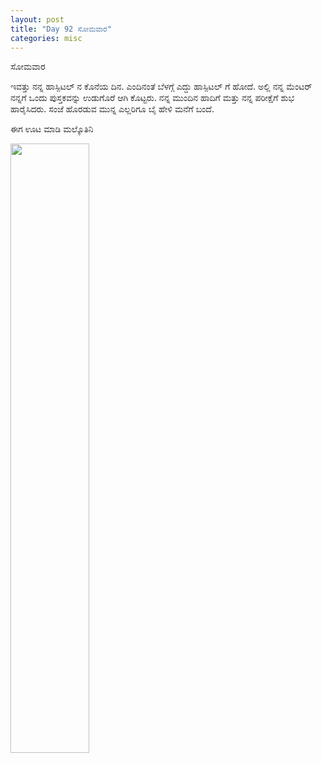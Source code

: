 ```yaml
---
layout: post
title: "Day 92 ಸೋಮವಾರ"
categories: misc
---
```


ಸೋಮವಾರ

ಇವತ್ತು ನನ್ನ ಹಾಸ್ಪಿಟಲ್ ನ ಕೊನೆಯ ದಿನ. ಎಂದಿನಂತೆ ಬೆಳಗ್ಗೆ ಎದ್ದು ಹಾಸ್ಪಿಟಲ್ ಗೆ ಹೋದೆ. ಅಲ್ಲಿ ನನ್ನ ಮೆಂಟರ್ ನನ್ನಗೆ ಒಂದು ಪುಸ್ತಕವನ್ನು ಉಡುಗೊರೆ ಆಗಿ ಕೊಟ್ಟರು. ನನ್ನ ಮುಂದಿನ ಹಾದಿಗೆ ಮತ್ತು ನನ್ನ ಪರೀಕ್ಷೆಗೆ ಶುಭ ಹಾರೈಸಿದರು.
ಸಂಜೆ ಹೊರಡುವ ಮುನ್ನ ಎಲ್ಲರಿಗೂ ಬೈ ಹೇಳಿ ಮನೆಗೆ ಬಂದೆ.

ಈಗ ಊಟ ಮಾಡಿ ಮಲ್ಕೊತಿನಿ

<img src="https://raw.githubusercontent.com/myfellowship/myfellowship/master/assets/64.jpg" width="50%">
